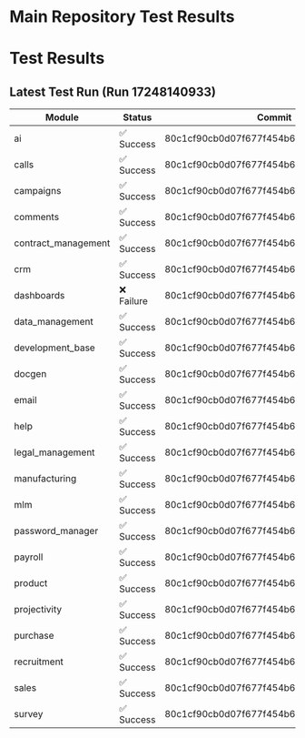 # Main Repository Test Results

# Test Results

## Latest Test Run (Run 17248140933)

| Module | Status | Commit | Timestamp | Run URL |
|--------|--------|--------|-----------|---------|
| ai | ✅ Success | 80c1cf90cb0d07f677f454b64c8d1756fe9d416a | 2025-08-26T19:17:53Z | [https://github.com/yiptsunho/demo_master_repository_for_CICD/actions/runs/17248140933](https://github.com/yiptsunho/demo_master_repository_for_CICD/actions/runs/17248140933) |
| calls | ✅ Success | 80c1cf90cb0d07f677f454b64c8d1756fe9d416a | 2025-08-26T19:17:53Z | [https://github.com/yiptsunho/demo_master_repository_for_CICD/actions/runs/17248140933](https://github.com/yiptsunho/demo_master_repository_for_CICD/actions/runs/17248140933) |
| campaigns | ✅ Success | 80c1cf90cb0d07f677f454b64c8d1756fe9d416a | 2025-08-26T19:17:53Z | [https://github.com/yiptsunho/demo_master_repository_for_CICD/actions/runs/17248140933](https://github.com/yiptsunho/demo_master_repository_for_CICD/actions/runs/17248140933) |
| comments | ✅ Success | 80c1cf90cb0d07f677f454b64c8d1756fe9d416a | 2025-08-26T19:17:53Z | [https://github.com/yiptsunho/demo_master_repository_for_CICD/actions/runs/17248140933](https://github.com/yiptsunho/demo_master_repository_for_CICD/actions/runs/17248140933) |
| contract_management | ✅ Success | 80c1cf90cb0d07f677f454b64c8d1756fe9d416a | 2025-08-26T19:17:53Z | [https://github.com/yiptsunho/demo_master_repository_for_CICD/actions/runs/17248140933](https://github.com/yiptsunho/demo_master_repository_for_CICD/actions/runs/17248140933) |
| crm | ✅ Success | 80c1cf90cb0d07f677f454b64c8d1756fe9d416a | 2025-08-26T19:17:53Z | [https://github.com/yiptsunho/demo_master_repository_for_CICD/actions/runs/17248140933](https://github.com/yiptsunho/demo_master_repository_for_CICD/actions/runs/17248140933) |
| dashboards | ❌ Failure | 80c1cf90cb0d07f677f454b64c8d1756fe9d416a | 2025-08-26T19:17:53Z | [https://github.com/yiptsunho/demo_master_repository_for_CICD/actions/runs/17248140933](https://github.com/yiptsunho/demo_master_repository_for_CICD/actions/runs/17248140933) |
| data_management | ✅ Success | 80c1cf90cb0d07f677f454b64c8d1756fe9d416a | 2025-08-26T19:17:53Z | [https://github.com/yiptsunho/demo_master_repository_for_CICD/actions/runs/17248140933](https://github.com/yiptsunho/demo_master_repository_for_CICD/actions/runs/17248140933) |
| development_base | ✅ Success | 80c1cf90cb0d07f677f454b64c8d1756fe9d416a | 2025-08-26T19:17:53Z | [https://github.com/yiptsunho/demo_master_repository_for_CICD/actions/runs/17248140933](https://github.com/yiptsunho/demo_master_repository_for_CICD/actions/runs/17248140933) |
| docgen | ✅ Success | 80c1cf90cb0d07f677f454b64c8d1756fe9d416a | 2025-08-26T19:17:53Z | [https://github.com/yiptsunho/demo_master_repository_for_CICD/actions/runs/17248140933](https://github.com/yiptsunho/demo_master_repository_for_CICD/actions/runs/17248140933) |
| email | ✅ Success | 80c1cf90cb0d07f677f454b64c8d1756fe9d416a | 2025-08-26T19:17:53Z | [https://github.com/yiptsunho/demo_master_repository_for_CICD/actions/runs/17248140933](https://github.com/yiptsunho/demo_master_repository_for_CICD/actions/runs/17248140933) |
| help | ✅ Success | 80c1cf90cb0d07f677f454b64c8d1756fe9d416a | 2025-08-26T19:17:53Z | [https://github.com/yiptsunho/demo_master_repository_for_CICD/actions/runs/17248140933](https://github.com/yiptsunho/demo_master_repository_for_CICD/actions/runs/17248140933) |
| legal_management | ✅ Success | 80c1cf90cb0d07f677f454b64c8d1756fe9d416a | 2025-08-26T19:17:53Z | [https://github.com/yiptsunho/demo_master_repository_for_CICD/actions/runs/17248140933](https://github.com/yiptsunho/demo_master_repository_for_CICD/actions/runs/17248140933) |
| manufacturing | ✅ Success | 80c1cf90cb0d07f677f454b64c8d1756fe9d416a | 2025-08-26T19:17:53Z | [https://github.com/yiptsunho/demo_master_repository_for_CICD/actions/runs/17248140933](https://github.com/yiptsunho/demo_master_repository_for_CICD/actions/runs/17248140933) |
| mlm | ✅ Success | 80c1cf90cb0d07f677f454b64c8d1756fe9d416a | 2025-08-26T19:17:53Z | [https://github.com/yiptsunho/demo_master_repository_for_CICD/actions/runs/17248140933](https://github.com/yiptsunho/demo_master_repository_for_CICD/actions/runs/17248140933) |
| password_manager | ✅ Success | 80c1cf90cb0d07f677f454b64c8d1756fe9d416a | 2025-08-26T19:17:53Z | [https://github.com/yiptsunho/demo_master_repository_for_CICD/actions/runs/17248140933](https://github.com/yiptsunho/demo_master_repository_for_CICD/actions/runs/17248140933) |
| payroll | ✅ Success | 80c1cf90cb0d07f677f454b64c8d1756fe9d416a | 2025-08-26T19:17:53Z | [https://github.com/yiptsunho/demo_master_repository_for_CICD/actions/runs/17248140933](https://github.com/yiptsunho/demo_master_repository_for_CICD/actions/runs/17248140933) |
| product | ✅ Success | 80c1cf90cb0d07f677f454b64c8d1756fe9d416a | 2025-08-26T19:17:53Z | [https://github.com/yiptsunho/demo_master_repository_for_CICD/actions/runs/17248140933](https://github.com/yiptsunho/demo_master_repository_for_CICD/actions/runs/17248140933) |
| projectivity | ✅ Success | 80c1cf90cb0d07f677f454b64c8d1756fe9d416a | 2025-08-26T19:17:53Z | [https://github.com/yiptsunho/demo_master_repository_for_CICD/actions/runs/17248140933](https://github.com/yiptsunho/demo_master_repository_for_CICD/actions/runs/17248140933) |
| purchase | ✅ Success | 80c1cf90cb0d07f677f454b64c8d1756fe9d416a | 2025-08-26T19:17:53Z | [https://github.com/yiptsunho/demo_master_repository_for_CICD/actions/runs/17248140933](https://github.com/yiptsunho/demo_master_repository_for_CICD/actions/runs/17248140933) |
| recruitment | ✅ Success | 80c1cf90cb0d07f677f454b64c8d1756fe9d416a | 2025-08-26T19:17:53Z | [https://github.com/yiptsunho/demo_master_repository_for_CICD/actions/runs/17248140933](https://github.com/yiptsunho/demo_master_repository_for_CICD/actions/runs/17248140933) |
| sales | ✅ Success | 80c1cf90cb0d07f677f454b64c8d1756fe9d416a | 2025-08-26T19:17:53Z | [https://github.com/yiptsunho/demo_master_repository_for_CICD/actions/runs/17248140933](https://github.com/yiptsunho/demo_master_repository_for_CICD/actions/runs/17248140933) |
| survey | ✅ Success | 80c1cf90cb0d07f677f454b64c8d1756fe9d416a | 2025-08-26T19:17:53Z | [https://github.com/yiptsunho/demo_master_repository_for_CICD/actions/runs/17248140933](https://github.com/yiptsunho/demo_master_repository_for_CICD/actions/runs/17248140933) |
